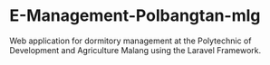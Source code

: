# E-Management-Polbangtan-mlg
Web application for dormitory management at the Polytechnic of Development and Agriculture Malang using the Laravel Framework.
